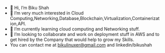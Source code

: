 - 👋 Hi, I’m Biku Shah
- 👀 I’m very much interested in Cloud Computing,Networking,Database,Blockchain,Virtualization,Containerization,API.
- 🌱 I’m currently learning cloud computing and Networking stuff.
- 💞️ I’m looking to collaborate and work on deployment stuff in AWS and to get hired by the Company that would help to grow my Skills.
-    You can contact me at bikulinuxer@gmail.com and linkedin/bikushah

<!---
Biku-220/Biku-220 is a ✨ special ✨ repository because its `README.md` (this file) appears on your GitHub profile.
You can click the Preview link to take a look at your changes.
--->
